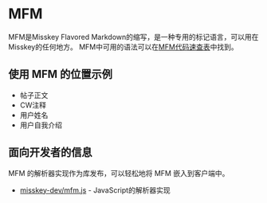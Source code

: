 # MFM
MFM是Misskey Flavored Markdown的缩写，是一种专用的标记语言，可以用在Misskey的任何地方。 MFM中可用的语法可以在[MFM代码速查表](/mfm-cheat-sheet)中找到。

## 使用 MFM 的位置示例
- 帖子正文
- CW注释
- 用户姓名
- 用户自我介绍

## 面向开发者的信息
MFM 的解析器实现作为库发布，可以轻松地将 MFM 嵌入到客户端中。
- [misskey-dev/mfm.js](https://github.com/misskey-dev/mfm.js) - JavaScript的解析器实现
